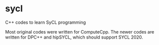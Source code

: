 # sycl
C++ codes to learn SyCL programming

Most original codes were written for ComputeCpp. The newer codes are written for DPC++
and hipSYCL, which should support SYCL 2020.
